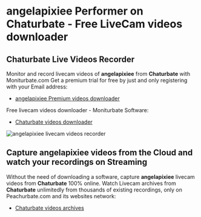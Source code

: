 # angelapixiee Performer on Chaturbate - Free LiveCam videos downloader

## Chaturbate Live Videos Recorder

Monitor and record livecam videos of **angelapixiee** from **Chaturbate** with Moniturbate.com
Get a premium trial for free by just and only registering with your Email address:
* [angelapixiee Premium videos downloader](https://moniturbate.com/request-demo-licence-key.html)

Free livecam videos downloader - Moniturbate Software:
* [Chaturbate videos downloader](https://moniturbate.com/moniturbate-download-software.html)

![angelapixiee livecam videos recorder](https://peachurnet.com/templates/moniturbate-software.png)


## Capture angelapixiee videos from the Cloud and watch your recordings on Streaming

Without the need of downloading a software, capture **angelapixiee** livecam videos from **Chaturbate** 100% online.
Watch Livecam archives from **Chaturbate** unlimitedly from thousands of existing recordings, only on Peachurbate.com and its websites network:
* [Chaturbate videos archives](https://peachurnet.com/)